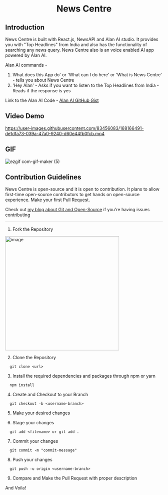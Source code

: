 <h1 align="center"> News Centre</h1>

## Introduction
News Centre is built with React.js, NewsAPI and Alan AI studio. It provides you with "Top Headlines" from India and also has the functionality of searching any news query. News Centre also is an voice enabled AI app powered by Alan AI.

Alan AI commands - 
1. What does this App do' or 'What can I do here' or 'What is News Centre' - tells you about News Centre
2. 'Hey Alan' - Asks if you want to listen to the Top Headlines from India - Reads if the response is yes

Link to the Alan AI Code - [Alan AI GitHub Gist](https://gist.github.com/nawed2611/7ba4487fcd3e188a9ec72bf35087866f)

## Video Demo

https://user-images.githubusercontent.com/83456083/168166491-de1dfa73-039a-47a0-9240-d60e44fb0fcb.mp4

## GIF
![ezgif com-gif-maker (5)](https://user-images.githubusercontent.com/83456083/168167140-488fa443-adeb-4f1e-8ae8-650f829aa952.gif)

## Contribution Guidelines

News Centre is open-source and it is open to contribution. It plans to allow first-time open-source contributors to get hands on open-source experience. 
Make your first Pull Request.

Check out [my blog about Git and Open-Source](https://nawedali.hashnode.dev/get-started-with-git-and-github-a-beginners-guide-to-open-source) if you're having issues contributing

---

1. Fork the Repository  
  
  <img align="center" width="364" alt="image" src="https://user-images.githubusercontent.com/83456083/163490814-d48f1e42-c873-46e3-87c7-681f139a1d59.png">
  
2. Clone the Repository
  ```
    git clone <url>
  ```
3. Install the required dependencies and packages through npm or yarn
  ```
    npm install
  ```
4. Create and Checkout to your Branch
  ```
    git checkout -b <username-branch>
  ```

5. Make your desired changes

6. Stage your changes
```
  git add <filename> or git add .
```
7. Commit your changes
```
  git commit -m "commit-message"
```
8. Push your changes
```
  git push -u origin <username-branch>
```
9. Compare and Make the Pull Request with proper description 

And Voila!
